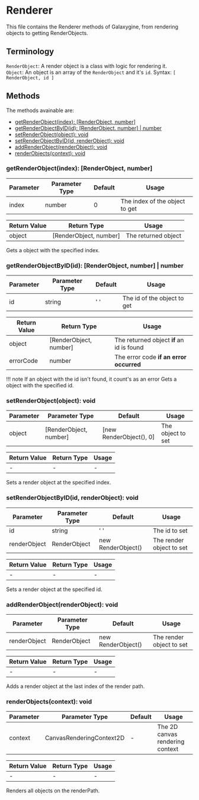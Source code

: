 # Renderer

This file contains the Renderer methods of Galaxygine, from rendering objects to getting RenderObjects.

## Terminology
`RenderObject`: A render object is a class with logic for rendering it.  
`Object`: An object is an array of the `RenderObject` and it's `id`. Syntax: `[ RenderObject, id ]`

## Methods

The methods avainable are:

-   [getRenderObject(index): [RenderObject, number]](#getrenderobjectindex-renderobject-number)
-   [getRenderObjectByID(id): [RenderObject. number] | number](#getrenderobjectbyidid-renderobject-number-number)
-   [setRenderObject(object): void](#setrenderobjectobject-void)
-   [setRenderObjectByID(id, renderObject): void](#setrenderobjectbyidid-renderobject-void)
-   [addRenderObject(renderObject): void](#addrenderobjectrenderobject-void)
-   [renderObjects(context): void](#renderobjectscontext-void)

### getRenderObject(index): [RenderObject, number]

| Parameter | Parameter Type | Default | Usage                          |
| --------- | -------------- | ------- | ------------------------------ |
| index     | number         | 0       | The index of the object to get |

| Return Value | Return Type            | Usage               |
| ------------ | ---------------------- | ------------------- |
| object       | [RenderObject, number] | The returned object |

Gets a object with the specified index.

### getRenderObjectByID(id): [RenderObject, number] | number

| Parameter | Parameter Type | Default | Usage                       |
| --------- | -------------- | ------- | --------------------------- |
| id        | string         | ' '     | The id of the object to get |

| Return Value | Return Type            | Usage                                     |
| ------------ | ---------------------- | ----------------------------------------- |
| object       | [RenderObject, number] | The returned object **if** an id is found |
| errorCode    | number                 | The error code **if an error occurred**   |

!!! note
    If an object with the id isn't found, it count's as an error
Gets a object with the specified id.

### setRenderObject(object): void

| Parameter | Parameter Type         | Default                 | Usage             |
| --------- | ---------------------- | ----------------------- | ----------------- |
| object    | [RenderObject, number] | [new RenderObject(), 0] | The object to set |

| Return Value | Return Type | Usage |
| ------------ | ----------- | ----- |
| -            | -           | -     |

Sets a render object at the specified index.

### setRenderObjectByID(id, renderObject): void

| Parameter    | Parameter Type | Default            | Usage                    |
| ------------ | -------------- | ------------------ | ------------------------ |
| id           | string         | ' '                | The id to set            |
| renderObject | RenderObject   | new RenderObject() | The render object to set |

| Return Value | Return Type | Usage |
| ------------ | ----------- | ----- |
| -            | -           | -     |

Sets a render object at the specified id.

### addRenderObject(renderObject): void

| Parameter    | Parameter Type | Default            | Usage                    |
| ------------ | -------------- | ------------------ | ------------------------ |
| renderObject | RenderObject   | new RenderObject() | The render object to set |

| Return Value | Return Type | Usage |
| ------------ | ----------- | ----- |
| -            | -           | -     |

Adds a render object at the last index of the render path.

### renderObjects(context): void

| Parameter | Parameter Type           | Default | Usage                           |
| --------- | ------------------------ | ------- | ------------------------------- |
| context   | CanvasRenderingContext2D | -       | The 2D canvas rendering context |

| Return Value | Return Type | Usage |
| ------------ | ----------- | ----- |
| -            | -           | -     |

Renders all objects on the renderPath.